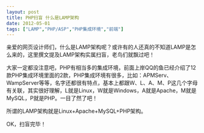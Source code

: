 ```yaml
---
layout: post
title: PHP扫盲 什么是LAMP架构		
date: 2012-05-01
tags: ["LAMP","PHP/ASP","PHP集成环境","前端"]
---
```


亲爱的网页设计师们，什么是LAMP架构呢？或许有的人还真的不知道LAMP是怎么来的，这里撰文提及LAMP架构实属扫盲，老鸟们就飘过吧！

大家一定都没注意吧，PHP有相当多的集成环境，前面上岸QQ的鱼已经介绍了12款PHP集成环境里面的2款，PHP集成环境有很多，比如：APMServ、WampServer等等，名字还都很有特点，基本上都跟W、L、A、M、P这几个字母有关联，其实很好理解，L就是Linux，W就是Windows，A就是Apache，M就是MySQL，P就是PHP。一目了然了吧！

所谓的LAMP架构就是Linux+Apache+MySQL+PHP架构。

OK，扫盲完毕！		